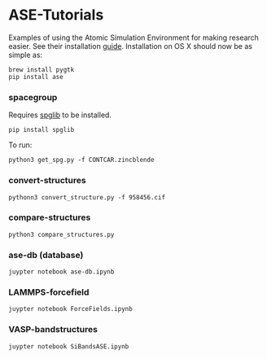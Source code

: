 # ASE-Tutorials

Examples of using the Atomic Simulation Environment for making research easier.  See their installation [guide](https://wiki.fysik.dtu.dk/ase/download.html). Installation on OS X should now be as simple as:
```
brew install pygtk
pip install ase
```

### spacegroup

Requires [spglib](http://spglib.sourceforge.net/python-spglib.html#python-spglib) to be installed.
```
pip install spglib
```
To run:
```
python3 get_spg.py -f CONTCAR.zincblende
```

### convert-structures

```
pythonn3 convert_structure.py -f 958456.cif
```

### compare-structures
```
python3 compare_structures.py
````

### ase-db (database)

```
juypter notebook ase-db.ipynb
```

### LAMMPS-forcefield
```
juypter notebook ForceFields.ipynb
```

### VASP-bandstructures
```
juypter notebook SiBandsASE.ipynb
```

